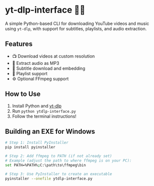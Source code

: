 # yt-dlp-interface 🎥🎵

A simple Python-based CLI for downloading YouTube videos and music using `yt-dlp`, with support for subtitles, playlists, and audio extraction.

## Features
- 📺 Download videos at custom resolution
- 🎵 Extract audio as MP3
- 📃 Subtitle download and embedding
- 📂 Playlist support
- ⚙️ Optional FFmpeg support

## How to Use
1. Install Python and [yt-dlp](https://github.com/yt-dlp/yt-dlp)
2. Run `python ytdlp-interface.py`
3. Follow the terminal instructions!

## Building an EXE for Windows
```bash
# Step 1: Install PyInstaller
pip install pyinstaller

# Step 2: Add ffmpeg to PATH (if not already set)
# Example (adjust the path to where ffmpeg is on your PC):
set PATH=%PATH%;C:\path\to\ffmpeg\bin

# Step 3: Use PyInstaller to create an executable
pyinstaller --onefile ytdlp-interface.py
